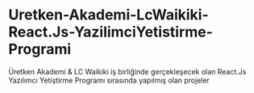 # Uretken-Akademi-LcWaikiki-React.Js-YazilimciYetistirme-Programi
Üretken Akademi &amp; LC Waikiki iş birliğinde gerçekleşecek olan React.Js Yazılımcı Yetiştirme Programı sırasında yapılmış olan projeler
